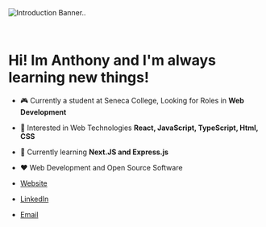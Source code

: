 <img src="https://github.com/AnthonyChablov/AnthonyChablov/assets/86855033/034aca54-56ef-4b4c-85dc-a254b185b8bf" alt="Introduction Banner.." style="text-align: center; margin-bottom: 30px;" />

<h1>Hi! Im Anthony and I'm always learning new things!</h1>

-   :video_game: Currently a student at Seneca College, Looking for Roles in **Web Development**
-   :monocle_face: Interested in Web Technologies **React, JavaScript, TypeScript, Html, CSS**
-   :seedling: Currently learning **Next.JS and Express.js**
-   :heart: Web Development and Open Source Software 

- [Website](https://www.anthonychablov.com/)
- [LinkedIn](https://www.linkedin.com/in/anthonychablov/)
- [Email](aechablov@gmail.com)
